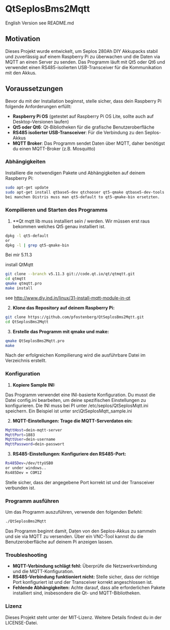# QtSeplosBms2Mqtt

English Version see README.md

## Motivation
Dieses Projekt wurde entwickelt, um Seplos 280Ah DIY Akkupacks stabil und zuverlässig auf einem Raspberry Pi zu überwachen und die Daten via MQTT an einen Server zu senden. Das Programm läuft mit Qt5 oder Qt6 und verwendet einen RS485-isolierten USB-Transceiver für die Kommunikation mit den Akkus. 

## Voraussetzungen

Bevor du mit der Installation beginnst, stelle sicher, dass dein Raspberry Pi folgende Anforderungen erfüllt:

- **Raspberry Pi OS** (getestet auf Raspberry Pi OS Lite, sollte auch auf Desktop-Versionen laufen)
- **Qt5 oder Qt6**: Qt-Bibliotheken für die grafische Benutzeroberfläche
- **RS485 isolierter USB-Transceiver**: Für die Verbindung zu den Seplos-Akkus
- **MQTT Broker**: Das Programm sendet Daten über MQTT, daher benötigst du einen MQTT-Broker (z.B. Mosquitto)

### Abhängigkeiten
Installiere die notwendigen Pakete und Abhängigkeiten auf deinem Raspberry Pi:

```bash
sudo apt-get update
sudo apt-get install qtbase5-dev qtchooser qt5-qmake qtbase5-dev-tools libqt5serialport5 libqt5serialport5-dev libmosquitto-dev mosquitto-clients qt5-default qtbase5-private-dev
bei manchen Distris muss man qt5-default to qt5-qmake-bin ersetzten.
```

### Kompilieren und Starten des Programms


1. **Qt mqtt lib muss installiert sein / werden.
Wir müssen erst raus bekommen welches Qt5 genau installiert ist.

```bash
dpkg -l qt5-default
or
dpkg -l | grep qt5-qmake-bin
```
Bei mir 5.11.3

install QtMqtt

```bash
git clone --branch v5.11.3 git://code.qt.io/qt/qtmqtt.git
cd qtmqtt
qmake qtmqtt.pro
make install
```

see http://www.diy.ind.in/linux/31-install-mqtt-module-in-qt

2. **Klone das Repository auf deinem Raspberry Pi:**

```bash
git clone https://github.com/pfostenberg/QtSeplosBms2Mqtt.git
cd QtSeplosBms2Mqtt
```

3. **Erstelle das Programm mit qmake und make:**

```bash
qmake QtSeplosBms2Mqtt.pro
make
```
Nach der erfolgreichen Kompilierung wird die ausführbare Datei im Verzeichnis erstellt.

### Konfiguration

1. **Kopiere Sample INI:**

Das Programm verwendet eine INI-basierte Konfiguration. 
Du musst die Datei config.ini bearbeiten, um deine spezifischen Einstellungen zu konfigurieren.
Die INI muss bei PI unter /etc/seplos/QtSeplosMqtt.ini speichern.
Ein Beispiel ist unter src\QtSeplosMqtt_sample.ini

2. **MQTT-Einstellungen: Trage die MQTT-Serverdaten ein:**

```bash
MqttHost=dein-mqtt-server
MqttPort=1883
MqttUser=dein-username
MqttPassword=dein-passwort
```
3. **RS485-Einstellungen: Konfiguriere den RS485-Port:**

```bash
Rs485Dev=/dev/ttyUSB0
or under windows..
Rs485Dev = COM12
```
Stelle sicher, dass der angegebene Port korrekt ist und der Transceiver verbunden ist.

### Programm ausführen

Um das Programm auszuführen, verwende den folgenden Befehl:

```bash
./QtSeplosBms2Mqtt
```

Das Programm beginnt damit, Daten von den Seplos-Akkus zu sammeln und sie via MQTT zu versenden. Über ein VNC-Tool kannst du die Benutzeroberfläche auf deinem Pi anzeigen lassen.

### Troubleshooting

*    **MQTT-Verbindung schlägt fehl:** Überprüfe die Netzwerkverbindung und die MQTT-Konfiguration.
*    **RS485-Verbindung funktioniert nicht:** Stelle sicher, dass der richtige Port konfiguriert ist und der Transceiver korrekt angeschlossen ist.
*    **Fehlende Abhängigkeiten:** Achte darauf, dass alle erforderlichen Pakete installiert sind, insbesondere die Qt- und MQTT-Bibliotheken.

### Lizenz

Dieses Projekt steht unter der MIT-Lizenz. Weitere Details findest du in der LICENSE-Datei.
